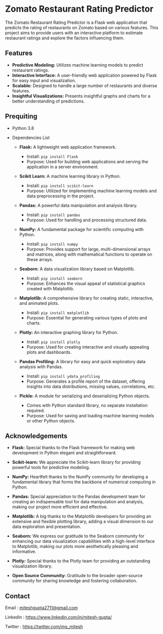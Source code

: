 
# Zomato Restaurant Rating Predictor

The Zomato Restaurant Rating Predictor is a Flask web application that predicts the rating of restaurants on Zomato based on various features. This project aims to provide users with an interactive platform to estimate restaurant ratings and explore the factors influencing them.
## Features

- **Predictive Modeling:** Utilizes machine learning models to predict restaurant ratings.
- **Interactive Interface:** A user-friendly web application powered by Flask for easy input and visualization.
- **Scalable:** Designed to handle a large number of restaurants and diverse features.
- **Insightful Visualizations:** Presents insightful graphs and charts for a better understanding of predictions.

## Prequiting
- Python 3.8
- Dependencies List
  
  - **Flask:** A lightweight web application framework.
    - Install: `pip install Flask`
    - Purpose: Used for building web applications and serving the application in a server environment.
 
  - **Scikit Learn:** A machine learning library in Python.
    - Install: `pip install scikit-learn`
    - Purpose: Utilized for implementing machine learning models and data preprocessing in the project.

  - **Pandas:** A powerful data manipulation and analysis library.
    - Install: `pip install pandas`
    - Purpose: Used for handling and processing structured data.

  - **NumPy:** A fundamental package for scientific computing with Python.
    - Install: `pip install numpy`
    - Purpose: Provides support for large, multi-dimensional arrays and matrices, along with mathematical functions to operate on these arrays.

  - **Seaborn:** A data visualization library based on Matplotlib.
    - Install: `pip install seaborn`
    - Purpose: Enhances the visual appeal of statistical graphics created with Matplotlib.

  - **Matplotlib:** A comprehensive library for creating static, interactive, and animated plots.
    - Install: `pip install matplotlib`
    - Purpose: Essential for generating various types of plots and charts.

  - **Plotly:** An interactive graphing library for Python.
    - Install: `pip install plotly`
    - Purpose: Used for creating interactive and visually appealing plots and dashboards.

  - **Pandas Profiling:** A library for easy and quick exploratory data analysis with Pandas.
    - Install: `pip install ydata_profiling`
    - Purpose: Generates a profile report of the dataset, offering insights into data distributions, missing values, correlations, etc.
      
  - **Pickle:** A module for serializing and deserializing Python objects.
    - Comes with Python standard library, no separate installation required.
    - Purpose: Used for saving and loading machine learning models or other Python objects.

## Acknowledgements

- **Flask:** Special thanks to the Flask framework for making web development in Python elegant and straightforward.

- **Scikit-learn:** We appreciate the Scikit-learn library for providing powerful tools for predictive modeling.

- **NumPy:** Heartfelt thanks to the NumPy community for developing a fundamental library that forms the backbone of numerical computing in Python.

- **Pandas:** Special appreciation to the Pandas development team for creating an indispensable tool for data manipulation and analysis, making our project more efficient and effective.

- **Matplotlib:** A big thanks to the Matplotlib developers for providing an extensive and flexible plotting library, adding a visual dimension to our data exploration and presentation.

- **Seaborn:** We express our gratitude to the Seaborn community for enhancing our data visualization capabilities with a high-level interface to Matplotlib, making our plots more aesthetically pleasing and informative.

- **Plotly:** Special thanks to the Plotly team for providing an outstanding visualization library.

- **Open Source Community:** Gratitude to the broader open-source community for sharing knowledge and fostering collaboration.

## Contact
Email : miteshgupta2711@gmail.com

Linkedin : https://www.linkedin.com/in/mitesh-gupta/

Twitter : https://twitter.com/mg_mitesh
